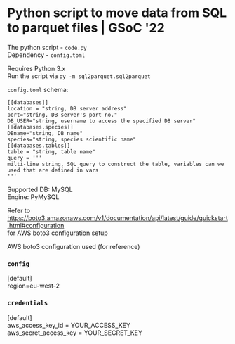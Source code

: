 # Python script to move data from SQL to parquet files | GSoC '22

The python script - `code.py`  
Dependency - `config.toml`

Requires Python 3.x  
Run the script via `py -m sql2parquet.sql2parquet`

`config.toml` schema:
```
[[databases]]
location = "string, DB server address"
port="string, DB server's port no."
DB_USER="string, username to access the specified DB server"
[[databases.species]]
DBname="string, DB name"
species="string, species scientific name"
[[databases.tables]]
table = "string, table name"
query = '''
milti-line string, SQL query to construct the table, variables can we used that are defined in vars
'''
```

Supported DB: MySQL  
Engine: PyMySQL

Refer to https://boto3.amazonaws.com/v1/documentation/api/latest/guide/quickstart.html#configuration  
for AWS boto3 configuration setup

AWS boto3 configuration used (for reference)
### `config`
[default]  
region=eu-west-2

### `credentials`
[default]  
aws_access_key_id = YOUR_ACCESS_KEY  
aws_secret_access_key = YOUR_SECRET_KEY